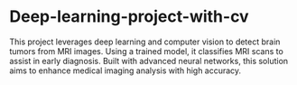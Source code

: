 # Deep-learning-project-with-cv
This project leverages deep learning and computer vision to detect brain tumors from MRI images. Using a trained model, it classifies MRI scans to assist in early diagnosis. Built with advanced neural networks, this solution aims to enhance medical imaging analysis with high accuracy. 
